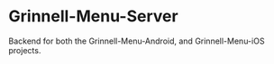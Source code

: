Grinnell-Menu-Server
====================

Backend for both the Grinnell-Menu-Android, and Grinnell-Menu-iOS projects.